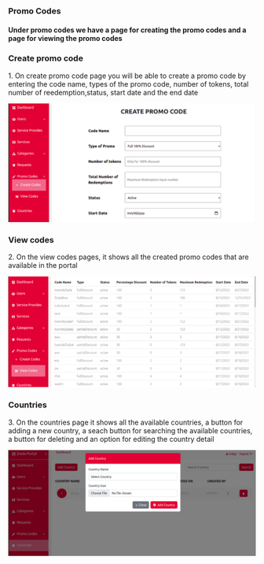 <h3> Promo Codes </h3>

<h4> Under promo codes we have a page  for creating the promo codes and a page for viewing the promo codes 
</h4>

<h3>Create promo code</h3>

<p> 1. On create promo code page  you will be able to create a promo code by entering the code name, types of the promo code, number of tokens, total number of reedemption,status, start date and the end date </p>

![Screenshot](images/img11.png)

<h3>View codes</h3>

<p> 2. On the view codes pages, it shows all the created promo codes that are available in the portal</p>

![Screenshot](images/img12.png)

<h3>Countries </h3>

<p> 3. On the countries page it shows all the available countries, a button for adding a new country, a seach button for searching the available countries, a button for deleting and an option for editing the country detail</p>

![Screenshot](images/img13.png)
